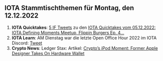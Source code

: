 ## IOTA Stammtischthemen für Montag, den 12.12.2022

1. **IOTA Quicktakes**: [5 IF Tweets](https://twitter.com/iota/status/1599705280631214081?s=20&t=m1JaCgvLmffFR6cb4WZ7zA) zu den [IOTA Quicktakes vom 05.12.2022: IOTA Defining Moments Meetup, Flippin Burgers Ep. 4...](https://www.youtube.com/watch?v=bvP5gDyEbes)
2. **IOTA Learn**: AM Dienstag war die letzte Open Office Hour 2022 im IOTA Discord: [Tweet](https://twitter.com/shimmernet/status/1599810841842536454?s=20&t=m1JaCgvLmffFR6cb4WZ7zA)
3. **Crypto News**: Ledger Stax: Artikel: [Crypto’s iPod Moment: Former Apple Designer Takes On Hardware Wallet](https://www.forbes.com/sites/ninabambysheva/2022/12/06/cryptos-ipod-moment-former-apple-designer-takes-on-hardware-wallet/?sh=49abc2a38f4e)

